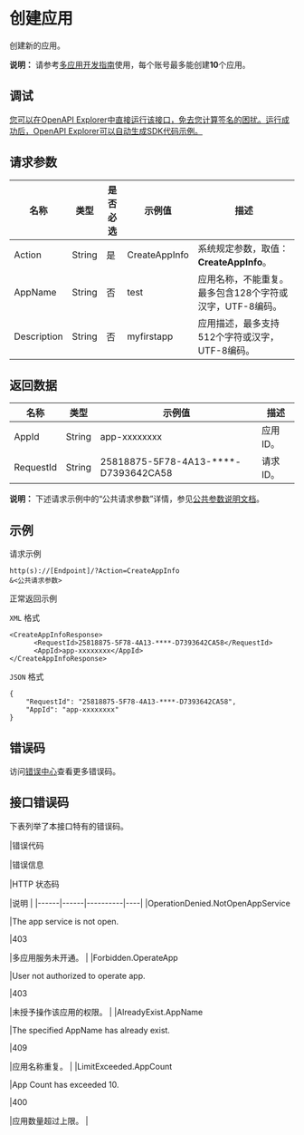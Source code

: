# 创建应用

创建新的应用。

**说明：** 请参考[多应用开发指南](~~113600~~)使用，每个账号最多能创建**10**个应用。

## 调试

[您可以在OpenAPI Explorer中直接运行该接口，免去您计算签名的困扰。运行成功后，OpenAPI Explorer可以自动生成SDK代码示例。](https://api.aliyun.com/#product=vod&api=CreateAppInfo&type=RPC&version=2017-03-21)

## 请求参数

|名称|类型|是否必选|示例值|描述|
|--|--|----|---|--|
|Action|String|是|CreateAppInfo|系统规定参数，取值：**CreateAppInfo**。 |
|AppName|String|否|test|应用名称，不能重复。最多包含128个字符或汉字，UTF-8编码。 |
|Description|String|否|myfirstapp|应用描述，最多支持512个字符或汉字，UTF-8编码。 |

## 返回数据

|名称|类型|示例值|描述|
|--|--|---|--|
|AppId|String|app-xxxxxxxx|应用ID。 |
|RequestId|String|25818875-5F78-4A13-\*\*\*\*-D7393642CA58|请求ID。 |

**说明：** 下述请求示例中的“公共请求参数”详情，参见[公共参数说明文档](~~44432~~)。

## 示例

请求示例

```
http(s)://[Endpoint]/?Action=CreateAppInfo
&<公共请求参数>
```

正常返回示例

`XML` 格式

```
<CreateAppInfoResponse>
      <RequestId>25818875-5F78-4A13-****-D7393642CA58</RequestId>
	  <AppId>app-xxxxxxxx</AppId>
</CreateAppInfoResponse>
```

`JSON` 格式

```
{
    "RequestId": "25818875-5F78-4A13-****-D7393642CA58",
    "AppId": "app-xxxxxxxx"
}
```

## 错误码

访问[错误中心](https://error-center.aliyun.com/status/product/vod)查看更多错误码。

## 接口错误码

下表列举了本接口特有的错误码。

|错误代码

|错误信息

|HTTP 状态码

|说明 |
|------|------|----------|----|
|OperationDenied.NotOpenAppService

|The app service is not open.

|403

|多应用服务未开通。 |
|Forbidden.OperateApp

|User not authorized to operate app.

|403

|未授予操作该应用的权限。 |
|AlreadyExist.AppName

|The specified AppName has already exist.

|409

|应用名称重复。 |
|LimitExceeded.AppCount

|App Count has exceeded 10.

|400

|应用数量超过上限。 |


